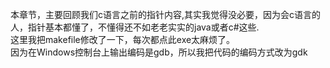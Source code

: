 本章节，主要回顾我们c语言之前的指针内容,其实我觉得没必要，因为会c语言的人，指针基本都懂了，不懂得还不如老老实实的java或者c#这些.  
这里我把makefile修改了一下，每次都点此exe太麻烦了。  
因为在Windows控制台上输出编码是gdb，所以我把代码的编码方式改为gdk